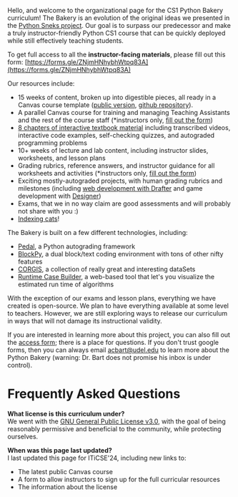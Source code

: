 Hello, and welcome to the organizational page for the CS1 Python Bakery curriculum! The Bakery is an evolution of the original ideas we presented in the [Python Sneks project](https://acbart.github.io/python-sneks/). Our goal is to surpass our predecessor and make a truly instructor-friendly Python CS1 course that can be quickly deployed while still effectively teaching students.

To get full access to all the **instructor-facing materials**, please fill out this form: [https://forms.gle/ZNjmHNhybhWtpq83A](https://forms.gle/ZNjmHNhybhWtpq83A)

Our resources include:
* 15 weeks of content, broken up into digestible pieces, all ready in a Canvas course template ([public version](https://canvas.instructure.com/enroll/WAFD8D), [github repository](https://github.com/python-bakery/bakery-curriculum-public)).
* A parallel Canvas course for training and managing Teaching Assistants and the rest of the course staff (*instructors only, [fill out the form](https://forms.gle/ZNjmHNhybhWtpq83A))
* [8 chapters of interactive textbook material](https://blockpy.cis.udel.edu/assignments/textbook/bakery_textbook) including transcribed videos, interactive code examples, self-checking quizzes, and autograded programming problems
* 10+ weeks of lecture and lab content, including instructor slides, worksheets, and lesson plans
* Grading rubrics, reference answers, and instructor guidance for all worksheets and activities (*instructors only, [fill out the form](https://forms.gle/ZNjmHNhybhWtpq83A))
* Exciting mostly-autograded projects, with human grading rubrics and milestones (including [web development with Drafter](https://drafter-edu.github.io/drafter/) and game development with [Designer](https://designer-edu.github.io/))
* Exams, that we in no way claim are good assessments and will probably not share with you :)
* [Indexing cats](https://acbart.github.io/index-the-cat/alpha/)!

The Bakery is built on a few different technologies, including:
* [Pedal](https://github.com/acbart/pedal/), a Python autograding framework
* [BlockPy](https://blockpy.cis.udel.edu/blockpy/load), a dual block/text coding environment with tons of other nifty features
* [CORGIS](http://think.cs.vt.edu/corgis), a collection of really great and interesting dataSets
* [Runtime Case Builder](https://acbart.github.io/runtime-case-builder/?preload=RCB_find_with_break_dynamic.json), a web-based tool that let's you visualize the estimated run time of algorithms

With the exception of our exams and lesson plans, everything we have created is open-source. We plan to have everything available at some level to teachers. However, we are still exploring ways to release our curriculum in ways that will not damage its instructional validity.

If you are interested in learning more about this project, you can also fill out the [access form](https://forms.gle/ZNjmHNhybhWtpq83A); there is a place for questions. If you don't trust google forms, then you can always email [acbart@udel.edu](mailto:acbart@udel.edu) to learn more about the Python Bakery (warning: Dr. Bart does not promise his inbox is under control).

# Frequently Asked Questions

**What license is this curriculum under?**\
We went with the [GNU General Public License v3.0](https://github.com/python-bakery/bakery-curriculum/blob/main/LICENSE), with the goal of being reasonably permissive and beneficial to the community, while protecting ourselves.

**When was this page last updated?**\
I last updated this page for ITiCSE'24, including new links to:
* The latest public Canvas course
* A form to allow instructors to sign up for the full curricular resources
* The information about the license
